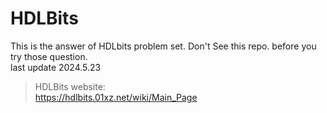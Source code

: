 # HDLBits
This is the answer of HDLbits problem set. Don't See this repo. before you try those question.  
last update 2024.5.23
>HDLBits website:  
>https://hdlbits.01xz.net/wiki/Main_Page
